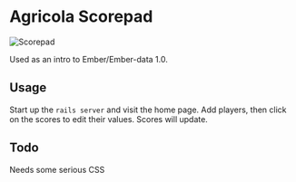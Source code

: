 # Agricola Scorepad

![Scorepad](http://cf.geekdo-images.com/images/pic391243_lg.jpg)

Used as an intro to Ember/Ember-data 1.0.

## Usage

Start up the `rails server` and visit the home page. Add players, then click on the scores to edit their values. Scores will update.

## Todo

Needs some serious CSS
